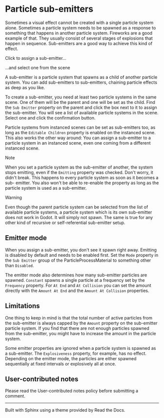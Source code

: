 # Particle sub-emitters

Sometimes a visual effect cannot be created with a single particle system
alone. Sometimes a particle system needs to be spawned as a response to
something that happens in another particle system. Fireworks are a good
example of that. They usually consist of several stages of explosions that
happen in sequence. Sub-emitters are a good way to achieve this kind of
effect.

Click to assign a sub-emitter...

...and select one from the scene

A sub-emitter is a particle system that spawns as a child of another particle
system. You can add sub-emitters to sub-emitters, chaining particle effects as
deep as you like.

To create a sub-emitter, you need at least two particle systems in the same
scene. One of them will be the parent and one will be set as the child. Find
the `Sub Emitter` property on the parent and click the box next to it to
assign the sub-emitter. You will see a list of available particle systems in
the scene. Select one and click the confirmation button.

Particle systems from instanced scenes can be set as sub-emitters too, as long
as the `Editable Children` property is enabled on the instanced scene. This
also works the other way around: You can assign a sub-emitter to a particle
system in an instanced scene, even one coming from a different instanced
scene.

Note

When you set a particle system as the sub-emitter of another, the system stops
emitting, even if the `Emitting` property was checked. Don't worry, it didn't
break. This happens to every particle system as soon as it becomes a sub-
emitter. You also won't be able to re-enable the property as long as the
particle system is used as a sub-emitter.

Warning

Even though the parent particle system can be selected from the list of
available particle systems, a particle system which is its own sub-emitter
does not work in Godot. It will simply not spawn. The same is true for any
other kind of recursive or self-referential sub-emitter setup.

## Emitter mode

When you assign a sub-emitter, you don't see it spawn right away. Emitting is
disabled by default and needs to be enabled first. Set the `Mode` property in
the `Sub Emitter` group of the ParticleProcessMaterial to something other than
`Disabled`.

The emitter mode also determines how many sub-emitter particles are spawned.
`Constant` spawns a single particle at a frequency set by the `Frequency`
property. For `At End` and `At Collision` you can set the amount directly with
the `Amount At End` and the `Amount At Collision` properties.

## Limitations

One thing to keep in mind is that the total number of active particles from
the sub-emitter is always capped by the `Amount` property on the sub-emitter
particle system. If you find that there are not enough particles spawned from
the sub-emitter, you might have to increase the amount in the particle system.

Some emitter properties are ignored when a particle system is spawned as a
sub-emitter. The `Explosiveness` property, for example, has no effect.
Depending on the emitter mode, the particles are either spawned sequentially
at fixed intervals or explosively all at once.

## User-contributed notes

Please read the User-contributed notes policy before submitting a comment.

* * *

Built with Sphinx using a theme provided by Read the Docs.

